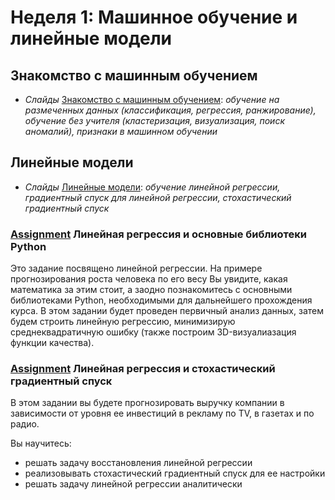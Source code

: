 # Неделя 1: Машинное обучение и линейные модели
## Знакомство с машинным обучением
 * _Слайды_ [Знакомство с машинным обучением](week_1/materials/znakomstvo-s-machinym-obucheniem-Slides.pdf): _обучение на размеченных данных (классификация, регрессия, ранжирование), обучение без учителя (кластеризация, визуализация, поиск аномалий), признаки в машинном обучении_

## Линейные модели
 * _Слайды_ [Линейные модели](week_1/materials/lineynye-modeli-Slides.pdf): _обучение линейной регрессии, градиентный спуск для линейной регрессии, стохастический градиентный спуск_

### [Assignment](week_1/assignment_1/peer_review_linreg_height_weight.ipynb) Линейная регрессия и основные библиотеки Python
Это задание посвящено линейной регрессии. На примере прогнозирования роста человека по его весу Вы увидите, какая математика за этим стоит, а заодно познакомитесь с основными библиотеками Python, необходимыми для дальнейшего прохождения курса.
В этом задании будет проведен первичный анализ данных, затем будем строить линейную регрессию, минимизирую среднеквадратичную ошибку (также построим 3D-визуалиазация функции качества).

### [Assignment](week_1/assignment_2/linreg_stochastic_grad_descent.ipynb) Линейная регрессия и стохастический градиентный спуск
В этом задании вы будете прогнозировать выручку компании в зависимости от уровня ее инвестиций в рекламу по TV, в газетах и по радио.

Вы научитесь:
 * решать задачу восстановления линейной регрессии
 * реализовывать стохастический градиентный спуск для ее настройки
 * решать задачу линейной регрессии аналитически

